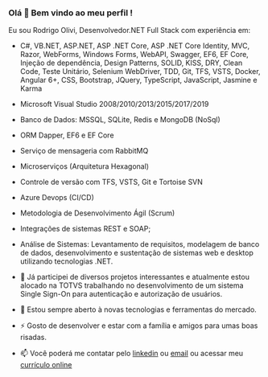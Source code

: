 <!-- ### Hi there 👋


**rodrigojolivi/rodrigojolivi** is a ✨ _special_ ✨ repository because its `README.md` (this file) appears on your GitHub profile.

Here are some ideas to get you started:

- 🔭 I’m currently working on ...
- 🌱 I’m currently learning ...
- 👯 I’m looking to collaborate on ...
- 🤔 I’m looking for help with ...
- 💬 Ask me about ...
- 📫 How to reach me: ...
- 😄 Pronouns: ...
- ⚡ Fun fact: ...
-->

### Olá 👋 Bem vindo ao meu perfil !

Eu sou Rodrigo Olivi, Desenvolvedor.NET Full Stack com experiência em:

- C#, VB.NET, ASP.NET, ASP .NET Core, ASP .NET Core Identity, MVC, Razor, WebForms, Windows Forms, WebAPI, Swagger, EF6, EF Core, Injeção de dependência, Design Patterns, SOLID, KISS, DRY, Clean Code, Teste Unitário, Selenium WebDriver, TDD, Git, TFS, VSTS, Docker, Angular 6+, CSS, Bootstrap, JQuery, TypeScript, JavaScript, Jasmine e Karma

- Microsoft Visual Studio 2008/2010/2013/2015/2017/2019

- Banco de Dados: MSSQL, SQLite, Redis e MongoDB (NoSql)

- ORM Dapper, EF6 e EF Core

- Serviço de mensageria com RabbitMQ

- Microserviços (Arquitetura Hexagonal)

- Controle de versão com TFS, VSTS, Git e Tortoise SVN

- Azure Devops (CI/CD)

- Metodologia de Desenvolvimento Ágil (Scrum)

- Integrações de sistemas REST e SOAP;

- Análise de Sistemas: Levantamento de requisitos, modelagem de banco de dados, desenvolvimento e sustentação de sistemas web e desktop utilizando tecnologias .NET. 

- 🔭 Já participei de diversos projetos interessantes e atualmente estou alocado na TOTVS trabalhando no desenvolvimento de um sistema Single Sign-On para autenticação e autorização de usuários.

- 🌱 Estou sempre aberto à novas tecnologias e ferramentas do mercado.

- ⚡ Gosto de desenvolver e estar com a família e amigos para umas boas risadas.

- 📫 Você poderá me contatar pelo [linkedin](https://www.linkedin.com/in/rodrigojolivi/) ou [email](mailto:rodrigojolivi@gmail.com) ou acessar meu [currículo online](https://resume.io/r/ebLeNhaKq) 

<!--
**rodrigojolivi/rodrigojolivi** is a ✨ _special_ ✨ repository because its `README.md` (this file) appears on your GitHub profile.

Here are some ideas to get you started:

- 🔭 I’m currently working on ...
- 🌱 I’m currently learning ...
- 👯 I’m looking to collaborate on ...
- 🤔 I’m looking for help with ...
- 💬 Ask me about ...
- 📫 How to reach me: ...
- 😄 Pronouns: ...
- ⚡ Fun fact: ...
-->
